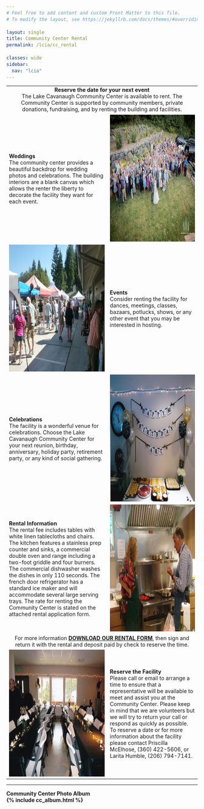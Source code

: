 ```yaml
---
# Feel free to add content and custom Front Matter to this file.
# To modify the layout, see https://jekyllrb.com/docs/themes/#overriding-theme-defaults

layout: single
title: Community Center Rental
permalink: /lcia/cc_rental

classes: wide
sidebar:
  nav: "lcia"
---
```

<head>
<style>

#rental {
  font-family: sans-serif;
  border-collapse: collapse;
  width: 100%;
}

#rental td {
  font-size: 18px;
  vertical-align: center;
  border: 0px solid #ddd;
  padding: 12px;
}

#foo td {
  text-align: center;
}


</style>
</head>
<body>

<table id="rental">
  <tr>
    <td style="text-align: center" colspan="2">
      <b>Reserve the date for your next event</b><br>
         The Lake Cavanaugh Community Center is available to rent. The Community Center is supported by community members, private donations, fundraising, and by renting the building and facilities.
    </td>
  </tr>
  <tr>
    <td>
      <b>Weddings</b><br>
         The community center provides a beautiful backdrop for wedding photos and celebrations. The building interiors are a blank canvas which allows the renter the liberty to decorate the facility they want for each event.
    </td>
    <td>
      <img src="/_lfs/images/cc_album/cc_album_01.jpeg" alt="Wedding" width="500" height="333">
    </td>
  </tr>
    <tr>
      <td>
        <img src="/_lfs/images/cc_album/cc_album_30.jpg" alt="Trulli" width="500" height="333">
      </td>
      <td>
      <b>Events</b><br>
         Consider renting the facility for dances, meetings, classes, bazaars, potlucks, shows, or any other event that you may be interested in hosting.
    </td>
  </tr>
  <tr>
    <td>
      <b>Celebrations</b><br>
         The facility is a wonderful venue for celebrations. Choose the Lake Cavanaugh Community Center for your next reunion, birthday, anniversary, holiday party, retirement party, or any kind of social gathering.
    </td>
    <td>
      <img src="/_lfs/images/cc_album/cc_album_12.jpg" alt="Trulli" width="500" height="333">
    </td>
  </tr>
  <tr>
    <td>
      <b>Rental Information</b><br>
         The rental fee includes tables with white linen tablecloths and chairs. The kitchen features a stainless prep counter and sinks, a commercial double oven and range including a two-foot griddle and four burners. The commercial dishwasher washes the dishes in only 110 seconds. The french door refrigerator has a standard ice maker and will accommodate several large serving trays. The rate for renting the Community Center is stated on the attached rental application form.
    </td>
    <td>
      <img src="/_lfs/images/cc_rental-4.jpg" alt="Trulli" width="500" height="333">
    </td>
  </tr>
  <tr>
    <td style="text-align: center" colspan="2">
      For more information <a href="/_lfs/docs/LCCC_Rental_Agreement-2024.pdf"><strong>DOWNLOAD OUR RENTAL FORM</strong></a>, then sign and return it with the rental and deposit paid by check to reserve the time.
    </td>
  </tr>
  <tr>
    <td>
      <img src="/_lfs/images/cc_rental-5.jpg" alt="Trulli" width="500" height="333">
    </td>
    <td>
      <b>Reserve the Facility</b><br>
         Please call or email to arrange a time to ensure that a representative will be available to meet and assist you at the Community Center. Please keep in mind that we are volunteers but we will try to return your call or respond as quickly as possible. To reserve a date or for more information about the facility please contact Priscilla McElhose, (360) 422-5606, or Larita Humble, (206) 794-7141.
    </td>
  </tr>
</table>

<hr>
<b>Community Center Photo Album<b><br>
{% include cc_album.html %}
